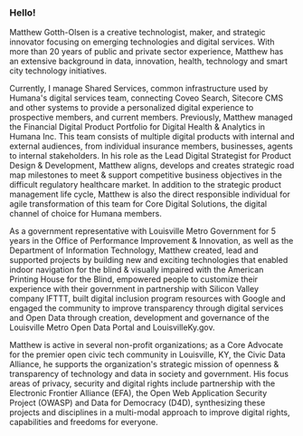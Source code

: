 ### Hello!


Matthew Gotth-Olsen is a creative technologist, maker, and strategic innovator focusing on emerging technologies and digital services. With more than 20 years of public and private sector experience, Matthew has an extensive background in data, innovation, health, technology and smart city technology initiatives.

Currently, I manage Shared Services, common infrastructure used by Humana's digital services team, connecting Coveo Search, Sitecore CMS and other systems to provide a personalized digital experience to prospective members, and current members. Previously, Matthew managed the Financial Digital Product Portfolio for Digital Health & Analytics in Humana Inc. This team consists of multiple digital products with internal and external audiences, from individual insurance members, businesses, agents to internal stakeholders. In his role as the Lead Digital Strategist for Product Design & Development, Matthew aligns, develops and creates strategic road map milestones to meet & support competitive business objectives in the difficult regulatory healthcare market. In addition to the strategic product management life cycle, Matthew is also the direct responsible individual for agile transformation of this team for Core Digital Solutions, the digital channel of choice for Humana members.

As a government representative with Louisville Metro Government for 5 years in the Office of Performance Improvement & Innovation, as well as the Department of Information Technology, Matthew created, lead and supported projects by building new and exciting technologies that enabled indoor navigation for the blind & visually impaired with the American Printing House for the Blind, empowered people to customize their experience with their government in partnership with Silicon Valley company IFTTT, built digital inclusion program resources with Google and engaged the community to improve transparency through digital services and Open Data through creation, development and governance of the Louisville Metro Open Data Portal and LouisvilleKy.gov.

Matthew is active in several non-profit organizations; as a Core Advocate for the premier open civic tech community in Louisville, KY, the Civic Data Alliance, he supports the organization's strategic mission of openness & transparency of technology and data in society and government. His focus areas of privacy, security and digital rights include partnership with the Electronic Frontier Alliance (EFA), the Open Web Application Security Project (OWASP) and Data for Democracy (D4D), synthesizing these projects and disciplines in a multi-modal approach to improve digital rights, capabilities and freedoms for everyone.

